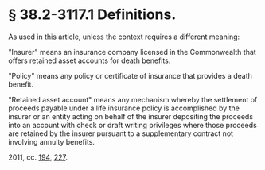 # § 38.2-3117.1 Definitions.

<p>As used in this article, unless the context requires a different meaning:</p><p>"Insurer" means an insurance company licensed in the Commonwealth that offers retained asset accounts for death benefits.</p><p>"Policy" means any policy or certificate of insurance that provides a death benefit.</p><p>"Retained asset account" means any mechanism whereby the settlement of proceeds payable under a life insurance policy is accomplished by the insurer or an entity acting on behalf of the insurer depositing the proceeds into an account with check or draft writing privileges where those proceeds are retained by the insurer pursuant to a supplementary contract not involving annuity benefits.</p><p>2011, cc. <a href='http://lis.virginia.gov/cgi-bin/legp604.exe?111+ful+CHAP0194'>194</a>, <a href='http://lis.virginia.gov/cgi-bin/legp604.exe?111+ful+CHAP0227'>227</a>.</p>
